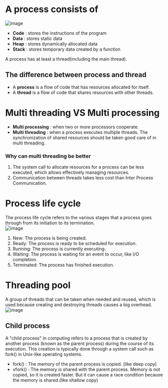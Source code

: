 # A process consists of
![image](https://user-images.githubusercontent.com/67142421/177061507-70e77e7f-1af0-4d3c-92a8-b0b5ba706bc2.png)

- **Code** : stores the instructions of the program
- **Data** : stores static data
- **Heap** : stores dynamically allocated data
- **Stack** : stores temporary data created by a function

A process has at least a thread(including the main thread).<br>
## The difference between process and thread
* A **process** is a flow of code that has resources allocated for itself.
* A **thread** is a flow of code that shares resources with other threads.

# Multi threading VS Multi processing
* **Multi processing** : when two or more processors cooperate.
* **Multi threading** : when a process executes multiple threads. The synchronization of shared resources should be taken good care of in multi threading.
### Why can multi threading be better
1. The system call to allocate resources for a process can be less executed, which allows effectively managing resources.
2. Communication between threads takes less cost than Inter Process Communication.

# Process life cycle
The process life cycle refers to the various stages that a process goes through from its initiation to its termination.<br>
![image](https://github.com/vacu9708/Fundamental-knowledge/assets/67142421/9dc70cc5-c03b-4209-8909-d0e47fc649a6)<br>
1. New: The process is being created.
2. Ready: The process is ready to be scheduled for execution.
3. Running: The process is currently executing.
4. Waiting: The process is waiting for an event to occur, like I/O completion.
5. Terminated: The process has finished execution.

# Threading pool
A group of threads that can be taken when needed and reused, which is used because creating and destroying threads causes a big overhead.<br>
![image](https://github.com/vacu9708/Fundamental-knowledge/assets/67142421/cad1ae03-a0d7-4368-9347-a47f9cf5da8e)

## Child process
A "child process" in computing refers to a process that is created by another process (known as the parent process) during the course of its execution. This creation is typically done through a system call such as fork() in Unix-like operating systems.
- fork() : The memory of the parent process is copied. (like deep copy)
- vfork() : The memory is shared with the parent process. Memory is not copied, so it is created faster. But it can cause a race condition because the memory is shared.(like shallow copy)
